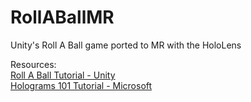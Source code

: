 # RollABallMR
Unity's Roll A Ball game ported to MR with the HoloLens

Resources:  
[Roll A Ball Tutorial - Unity](https://unity3d.com/learn/tutorials/projects/roll-ball-tutorial)  
[Holograms 101 Tutorial - Microsoft](https://developer.microsoft.com/en-us/windows/mixed-reality/holograms_101e)
